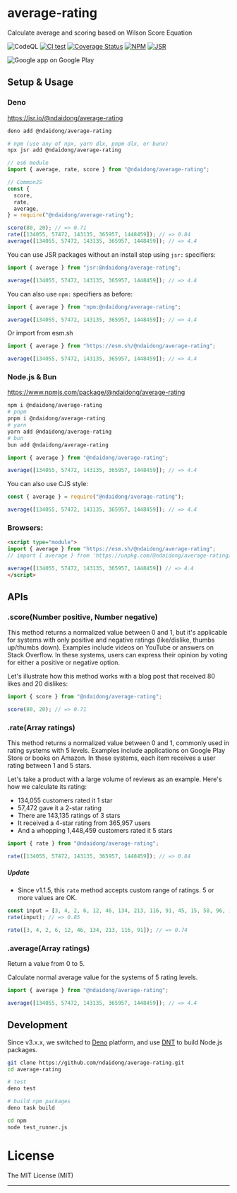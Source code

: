 # average-rating

Calculate average and scoring based on Wilson Score Equation

![CodeQL](https://github.com/ndaidong/average-rating/workflows/CodeQL/badge.svg)
[![CI test](https://github.com/ndaidong/average-rating/workflows/ci-test/badge.svg)](https://github.com/ndaidong/average-rating/actions)
[![Coverage Status](https://coveralls.io/repos/github/ndaidong/average-rating/badge.svg)](https://coveralls.io/github/ndaidong/average-rating)
[![NPM](https://img.shields.io/npm/v/%40ndaidong%2Faverage-rating?color=32bb24)](https://www.npmjs.com/package/@ndaidong/average-rating)
[![JSR](https://jsr.io/badges/@ndaidong/average-rating?color=32bb24)](https://jsr.io/@ndaidong/average-rating)

![Google app on Google Play](https://i.imgur.com/XKEEpdb.png)

## Setup & Usage

### Deno

https://jsr.io/@ndaidong/average-rating

```sh
deno add @ndaidong/average-rating

# npm (use any of npx, yarn dlx, pnpm dlx, or bunx)
npx jsr add @ndaidong/average-rating
```

```ts
// es6 module
import { average, rate, score } from "@ndaidong/average-rating";

// CommonJS
const {
  score,
  rate,
  average,
} = require("@ndaidong/average-rating");

score(80, 20); // => 0.71
rate([134055, 57472, 143135, 365957, 1448459]); // => 0.84
average([134055, 57472, 143135, 365957, 1448459]); // => 4.4
```

You can use JSR packages without an install step using `jsr:` specifiers:

```ts
import { average } from "jsr:@ndaidong/average-rating";

average([134055, 57472, 143135, 365957, 1448459]); // => 4.4
```

You can also use `npm:` specifiers as before:

```ts
import { average } from "npm:@ndaidong/average-rating";

average([134055, 57472, 143135, 365957, 1448459]); // => 4.4
```

Or import from esm.sh

```ts
import { average } from "https://esm.sh/@ndaidong/average-rating";

average([134055, 57472, 143135, 365957, 1448459]); // => 4.4
```

### Node.js & Bun

https://www.npmjs.com/package/@ndaidong/average-rating

```bash
npm i @ndaidong/average-rating
# pnpm
pnpm i @ndaidong/average-rating
# yarn
yarn add @ndaidong/average-rating
# bun
bun add @ndaidong/average-rating
```

```ts
import { average } from "@ndaidong/average-rating";

average([134055, 57472, 143135, 365957, 1448459]); // => 4.4
```

You can also use CJS style:

```ts
const { average } = require("@ndaidong/average-rating");

average([134055, 57472, 143135, 365957, 1448459]); // => 4.4
```

### Browsers:

```html
<script type="module">
import { average } from "https://esm.sh/@ndaidong/average-rating";
// import { average } from 'https://unpkg.com/@ndaidong/average-rating/esm/mod.js';

average([134055, 57472, 143135, 365957, 1448459]) // => 4.4
</script>
```

## APIs

### .score(Number positive, Number negative)

This method returns a normalized value between 0 and 1, but it's applicable for systems
with only positive and negative ratings (like/dislike, thumbs up/thumbs down).
Examples include videos on YouTube or answers on Stack Overflow.
In these systems, users can express their opinion by voting for either a positive or negative option.

Let's illustrate how this method works with a blog post that received 80 likes and 20 dislikes:

```ts
import { score } from "@ndaidong/average-rating";

score(80, 20); // => 0.71
```

### .rate(Array ratings)

This method returns a normalized value between 0 and 1, commonly used in rating systems with 5 levels.
Examples include applications on Google Play Store or books on Amazon.
In these systems, each item receives a user rating between 1 and 5 stars.

Let's take a product with a large volume of reviews as an example. Here's how we calculate its rating:

- 134,055 customers rated it 1 star
- 57,472 gave it a 2-star rating
- There are 143,135 ratings of 3 stars
- It received a 4-star rating from 365,957 users
- And a whopping 1,448,459 customers rated it 5 stars

```ts
import { rate } from "@ndaidong/average-rating";

rate([134055, 57472, 143135, 365957, 1448459]); // => 0.84
```

##### Update

- Since v1.1.5, this `rate` method accepts custom range of ratings. 5 or more
  values are OK.

```ts
const input = [3, 4, 2, 6, 12, 46, 134, 213, 116, 91, 45, 15, 58, 96, 1654]; // 15 values
rate(input); // => 0.85

rate([3, 4, 2, 6, 12, 46, 134, 213, 116, 91]); // => 0.74
```

### .average(Array ratings)

Return a value from 0 to 5.

Calculate normal average value for the systems of 5 rating levels.

```ts
import { average } from "@ndaidong/average-rating";

average([134055, 57472, 143135, 365957, 1448459]); // => 4.4
```

## Development

Since v3.x.x, we switched to [Deno](https://docs.deno.com/runtime/manual/)
platform, and use [DNT](https://github.com/denoland/dnt) to build Node.js
packages.

```bash
git clone https://github.com/ndaidong/average-rating.git
cd average-rating

# test
deno test

# build npm packages
deno task build

cd npm
node test_runner.js
```

# License

The MIT License (MIT)

---
